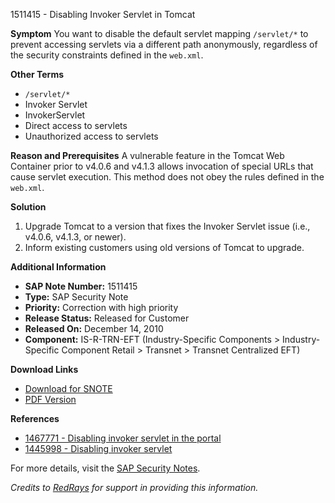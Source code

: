 1511415 - Disabling Invoker Servlet in Tomcat

**Symptom**
You want to disable the default servlet mapping `/servlet/*` to prevent accessing servlets via a different path anonymously, regardless of the security constraints defined in the `web.xml`.

**Other Terms**
- `/servlet/*`
- Invoker Servlet
- InvokerServlet
- Direct access to servlets
- Unauthorized access to servlets

**Reason and Prerequisites**
A vulnerable feature in the Tomcat Web Container prior to v4.0.6 and v4.1.3 allows invocation of special URLs that cause servlet execution. This method does not obey the rules defined in the `web.xml`.

**Solution**
1. Upgrade Tomcat to a version that fixes the Invoker Servlet issue (i.e., v4.0.6, v4.1.3, or newer).
2. Inform existing customers using old versions of Tomcat to upgrade.

**Additional Information**
- **SAP Note Number:** 1511415
- **Type:** SAP Security Note
- **Priority:** Correction with high priority
- **Release Status:** Released for Customer
- **Released On:** December 14, 2010
- **Component:** IS-R-TRN-EFT (Industry-Specific Components > Industry-Specific Component Retail > Transnet > Transnet Centralized EFT)

**Download Links**
- [Download for SNOTE](https://notesdownloads.sap.com/note/0040000017099122017)
- [PDF Version](https://me.sap.com/sap/support/sfm/notes/print/0001511415?language=en-US&token=9FD9B502438727EE1CCAA80CD8B4E3BD)

**References**
- [1467771 - Disabling invoker servlet in the portal](https://me.sap.com/notes/1467771)
- [1445998 - Disabling invoker servlet](https://me.sap.com/notes/1445998)

For more details, visit the [SAP Security Notes](https://me.sap.com/notes/1511415).

*Credits to [RedRays](https://redrays.io) for support in providing this information.*